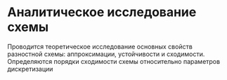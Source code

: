 # Аналитическое исследование схемы
Проводится теоретическое исследование основных свойств разностной схемы: аппроксимации, устойчивости и сходимости. Определяются порядки сходимости схемы относительно параметров дискретизации